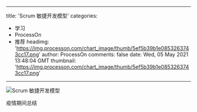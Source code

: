 
---
title: 'Scrum 敏捷开发模型'
categories: 
 - 学习
 - ProcessOn
 - 推荐
headimg: 'https://img.processon.com/chart_image/thumb/5ef5b39b1e0853263743cc17.png'
author: ProcessOn
comments: false
date: Wed, 05 May 2021 13:48:04 GMT
thumbnail: 'https://img.processon.com/chart_image/thumb/5ef5b39b1e0853263743cc17.png'
---

<div>   
<img class="thumb" alt="Scrum 敏捷开发模型" src="https://img.processon.com/chart_image/thumb/5ef5b39b1e0853263743cc17.png" referrerpolicy="no-referrer">
<p>疫情期间总结</p>  
</div>
            